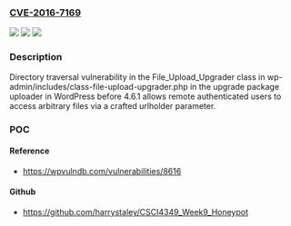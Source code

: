 ### [CVE-2016-7169](https://cve.mitre.org/cgi-bin/cvename.cgi?name=CVE-2016-7169)
![](https://img.shields.io/static/v1?label=Product&message=n%2Fa&color=blue)
![](https://img.shields.io/static/v1?label=Version&message=n%2Fa&color=blue)
![](https://img.shields.io/static/v1?label=Vulnerability&message=n%2Fa&color=brighgreen)

### Description

Directory traversal vulnerability in the File_Upload_Upgrader class in wp-admin/includes/class-file-upload-upgrader.php in the upgrade package uploader in WordPress before 4.6.1 allows remote authenticated users to access arbitrary files via a crafted urlholder parameter.

### POC

#### Reference
- https://wpvulndb.com/vulnerabilities/8616

#### Github
- https://github.com/harrystaley/CSCI4349_Week9_Honeypot

